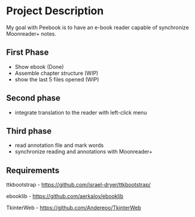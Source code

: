 # Project Description

My goal with Peebook is to have an e-book reader capable of synchronize Moonreader+ notes.

## First Phase

- Show ebook (Done)
- Assemble chapter structure (WIP)
- show the last 5 files opened (WIP)

## Second phase

- integrate translation to the reader with left-click menu

## Third phase

- read annotation file and mark words
- synchronize reading and annotations with Moonreader+

## Requirements

ttkbootstrap - <https://github.com/israel-dryer/ttkbootstrap/>

ebooklib - <https://github.com/aerkalov/ebooklib>

TkinterWeb - <https://github.com/Andereoo/TkinterWeb>
